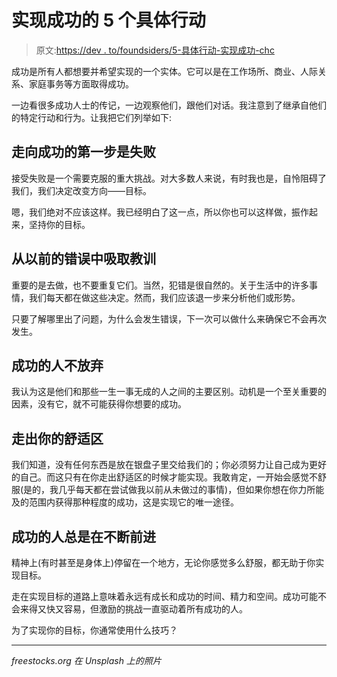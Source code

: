 # 实现成功的 5 个具体行动

> 原文:[https://dev . to/foundsiders/5-具体行动-实现成功-chc](https://dev.to/foundsiders/5-specific-actions-to-achieve-success-chc)

成功是所有人都想要并希望实现的一个实体。它可以是在工作场所、商业、人际关系、家庭事务等方面取得成功。

一边看很多成功人士的传记，一边观察他们，跟他们对话。我注意到了继承自他们的特定行动和行为。让我把它们列举如下:

## [](#the-first-step-towards-success-is-a-failure)走向成功的第一步是失败

接受失败是一个需要克服的重大挑战。对大多数人来说，有时我也是，自怜阻碍了我们，我们决定改变方向——目标。

嗯，我们绝对不应该这样。我已经明白了这一点，所以你也可以这样做，振作起来，坚持你的目标。

## [](#learning-from-previous-mistakes)从以前的错误中吸取教训

重要的是去做，也不要重复它们。当然，犯错是很自然的。关于生活中的许多事情，我们每天都在做这些决定。然而，我们应该退一步来分析他们或形势。

只要了解哪里出了问题，为什么会发生错误，下一次可以做什么来确保它不会再次发生。

## [](#successful-people-dont-give-up)成功的人不放弃

我认为这是他们和那些一生一事无成的人之间的主要区别。动机是一个至关重要的因素，没有它，就不可能获得你想要的成功。

## [](#getting-out-of-your-comfort-zone)走出你的舒适区

我们知道，没有任何东西是放在银盘子里交给我们的；你必须努力让自己成为更好的自己。而这只有在你走出舒适区的时候才能实现。我敢肯定，一开始会感觉不舒服(是的，我几乎每天都在尝试做我以前从未做过的事情)，但如果你想在你力所能及的范围内获得那种程度的成功，这是实现它的唯一途径。

## [](#successful-people-are-always-on-the-move)成功的人总是在不断前进

精神上(有时甚至是身体上)停留在一个地方，无论你感觉多么舒服，都无助于你实现目标。

走在实现目标的道路上意味着永远有成长和成功的时间、精力和空间。成功可能不会来得又快又容易，但激励的挑战一直驱动着所有成功的人。

为了实现你的目标，你通常使用什么技巧？

* * *

*freestocks.org 在 Unsplash 上的照片*